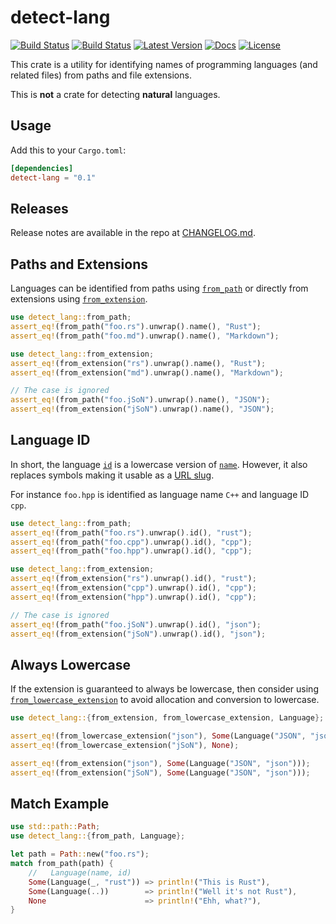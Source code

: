 # detect-lang

[![Build Status](https://github.com/vallentin/detect-lang/workflows/Rust/badge.svg)](https://github.com/vallentin/detect-lang/actions?query=workflow%3ARust)
[![Build Status](https://travis-ci.org/vallentin/detect-lang.svg?branch=master)](https://travis-ci.org/vallentin/detect-lang)
[![Latest Version](https://img.shields.io/crates/v/detect-lang.svg)](https://crates.io/crates/detect-lang)
[![Docs](https://docs.rs/detect-lang/badge.svg)](https://docs.rs/detect-lang)
[![License](https://img.shields.io/github/license/vallentin/detect-lang.svg)](https://github.com/vallentin/detect-lang)

This crate is a utility for identifying names of programming languages (and related files) from paths and file extensions.

This is **not** a crate for detecting **natural** languages.

## Usage

Add this to your `Cargo.toml`:

```toml
[dependencies]
detect-lang = "0.1"
```

## Releases

Release notes are available in the repo at [CHANGELOG.md].

[CHANGELOG.md]: CHANGELOG.md

## Paths and Extensions

Languages can be identified from paths using [`from_path`]
or directly from extensions using [`from_extension`].

[`from_path`]: https://docs.rs/detect-lang/*/detect_lang/fn.from_path.html
[`from_extension`]: https://docs.rs/detect-lang/*/detect_lang/fn.from_extension.html

```rust
use detect_lang::from_path;
assert_eq!(from_path("foo.rs").unwrap().name(), "Rust");
assert_eq!(from_path("foo.md").unwrap().name(), "Markdown");

use detect_lang::from_extension;
assert_eq!(from_extension("rs").unwrap().name(), "Rust");
assert_eq!(from_extension("md").unwrap().name(), "Markdown");

// The case is ignored
assert_eq!(from_path("foo.jSoN").unwrap().name(), "JSON");
assert_eq!(from_extension("jSoN").unwrap().name(), "JSON");
```

## Language ID

In short, the language [`id`] is a lowercase version of [`name`].
However, it also replaces symbols making it usable as a [URL slug].

For instance `foo.hpp` is identified as language name `C++` and
language ID `cpp`.

[`id`]: https://docs.rs/detect-lang/*/detect_lang/struct.Language.html#method.id
[`name`]: https://docs.rs/detect-lang/*/detect_lang/struct.Language.html#method.name
[URL slug]: https://en.wikipedia.org/wiki/Clean_URL#Slug

```rust
use detect_lang::from_path;
assert_eq!(from_path("foo.rs").unwrap().id(), "rust");
assert_eq!(from_path("foo.cpp").unwrap().id(), "cpp");
assert_eq!(from_path("foo.hpp").unwrap().id(), "cpp");

use detect_lang::from_extension;
assert_eq!(from_extension("rs").unwrap().id(), "rust");
assert_eq!(from_extension("cpp").unwrap().id(), "cpp");
assert_eq!(from_extension("hpp").unwrap().id(), "cpp");

// The case is ignored
assert_eq!(from_path("foo.jSoN").unwrap().id(), "json");
assert_eq!(from_extension("jSoN").unwrap().id(), "json");
```

## Always Lowercase

If the extension is guaranteed to always be lowercase,
then consider using [`from_lowercase_extension`] to avoid
allocation and conversion to lowercase.

[`from_lowercase_extension`]: https://docs.rs/detect-lang/*/detect_lang/fn.from_lowercase_extension.html

```rust
use detect_lang::{from_extension, from_lowercase_extension, Language};

assert_eq!(from_lowercase_extension("json"), Some(Language("JSON", "json")));
assert_eq!(from_lowercase_extension("jSoN"), None);

assert_eq!(from_extension("json"), Some(Language("JSON", "json")));
assert_eq!(from_extension("jSoN"), Some(Language("JSON", "json")));
```

## Match Example

```rust
use std::path::Path;
use detect_lang::{from_path, Language};

let path = Path::new("foo.rs");
match from_path(path) {
    //   Language(name, id)
    Some(Language(_, "rust")) => println!("This is Rust"),
    Some(Language(..))        => println!("Well it's not Rust"),
    None                      => println!("Ehh, what?"),
}
```
